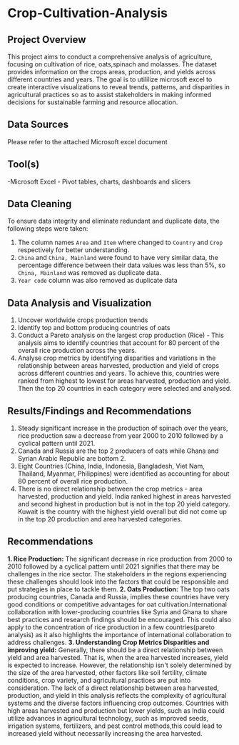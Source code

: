# Crop-Cultivation-Analysis

## Project Overview

This project aims to conduct a comprehensive analysis of agriculture, focusing on cultivation of rice, oats,spinach and molasses. The dataset provides information on the crops areas,
production, and yields across different countries and years. The goal is to utililize microsoft excel to create interactive visualizations to reveal trends, patterns, and disparities in agricultural practices so as to assist stakeholders in making informed decisions for sustainable farming and resource allocation.

## Data Sources
Please refer to the attached Microsoft excel document

## Tool(s)
-Microsoft Excel - Pivot tables, charts, dashboards and slicers

## Data Cleaning
To ensure data integrity and eliminate redundant and duplicate data, the following steps were taken:
1. The column names `Area` and `Item` where changed to `Country` and `Crop` respectively for better understanding.
2. `China` and `China, Mainland` were found to have very similar data, the percentage difference between their data values was less than 5%, so `China, Mainland` was removed as duplicate data.
3. `Year code` column was also removed as duplicate data

## Data Analysis and Visualization
1. Uncover worldwide crops production trends
2. Identify top and bottom producing countries of oats
4. Conduct a Pareto analysis on the largest crop production (Rice) - This analysis aims to identify countries that account for 80 percent of the overall rice production across the years.
5. Analyse crop metrics by identifying disparities and variations in the relationship between areas harvested, production and yield of crops across different countries and years. To achieve this, countries were ranked from highest to lowest for areas harvested, production and yield. Then the top 20 countries in each category were selected and analysed.

## Results/Findings and Recommendations
1. Steady significant increase in the production of spinach over the years, rice production saw a decrease from year 2000 to 2010 followed by a cyclical pattern until 2021.
2. Canada and Russia are the top 2 producers of oats while Ghana and Syrian Arabic Republic are bottom 2.
3. Eight Countries (China, India, Indonesia, Bangladesh, Viet Nam, Thailand, Myanmar, Philippines) were identified as accounting for about 80 percent of overall rice production.
4. There is no direct relationship between the crop metrics - area harvested, production and yield. India ranked highest in areas harvested and second highest in production but is not in the top 20 yield category. Kuwait is the country with the highest yield overall but did not come up in the top 20 production and area harvested categories.

## Recommendations

**1. Rice Production:** The significant decrease in rice production from 2000 to 2010 followed by a cyclical pattern until 2021 signifies that there may be challenges in the rice sector. The stakeholders in the regions experiencing these challenges should look into the factors that could be responsible and put strategies in place to tackle them.
**2. Oats Production:** The top two oats producing countries, Canada and Russia, implies these countries have very good conditions or competitive advantages for oat cultivation.International  collaboration with lower-producing countries like Syria and Ghana to share best practices and research findings should be encouraged. This could also apply to the concentration of rice production in a few countries(pareto analysis) as it also highlights the importance of international collaboration to address challenges.
**3. Understanding Crop Metrics Disparities and improving yield:** Generally, there  should be a direct relationship between yield and area harvested. That is, when the area harvested increases, yield is expected to increase. However, the relationship isn't solely determined by the size of the area harvested, other factors like soil fertility, climate conditions, crop variety, and agricultural practices are put into consideration. The lack of a direct relationship between area harvested, production, and yield in this analysis reflects the complexity of agricultural systems and the diverse factors influencing crop outcomes. Countries with high areas harvested and production but lower yields, such as India could utilize advances in agricultural technology, such as improved seeds, irrigation systems, fertilizers, and pest control methods,this could lead to increased yield without necessarily increasing the area harvested.



